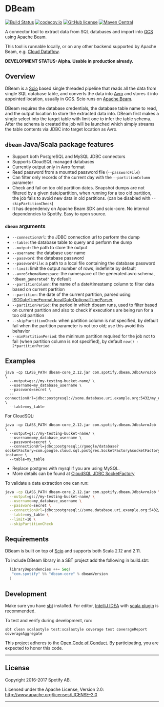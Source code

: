 
DBeam
=======

[![Build Status](https://travis-ci.org/spotify/dbeam.svg?branch=master)](https://travis-ci.org/spotify/dbeam)
[![codecov.io](https://codecov.io/github/spotify/dbeam/coverage.svg?branch=master)](https://codecov.io/github/spotify/dbeam?branch=master)
[![GitHub license](https://img.shields.io/github/license/spotify/dbeam.svg)](./LICENSE)
[![Maven Central](https://img.shields.io/maven-central/v/com.spotify/dbeam-core_2.12.svg)](https://maven-badges.herokuapp.com/maven-central/com.spotify/dbeam-core_2.12)

A connector tool to extract data from SQL databases and import into [GCS](https://cloud.google.com/storage/) using [Apache Beam](beam).

This tool is runnable locally, or on any other backend supported by Apache Beam, e.g. [Cloud Dataflow](https://cloud.google.com/dataflow/).

**DEVELOPMENT STATUS: Alpha. Usable in production already.**

## Overview

DBeam is a [Scio](scio) based single threaded pipeline that reads
all the data from single SQL database table, and converts the data into [Avro](https://avro.apache.org/) and stores it into
appointed location, usually in GCS. Scio runs on [Apache Beam](https://beam.apache.org/).

DBeam requires the database credentials, the database table name to read, and the output location
to store the extracted data into. DBeam first makes a single select into the target table with
limit one to infer the table schema. After the schema is created the job will be launched which
simply streams the table contents via JDBC into target location as Avro.

## `dbeam` Java/Scala package features

- Support both PostgreSQL and MySQL JDBC connectors
- Supports CloudSQL managed databases
- Currently output only in Avro format
- Read password from a mounted password file (`--passwordFile`)
- Can filter only records of the current day with the `--partitionColumn` parameter
- Check and fail on too old partition dates. Snapshot dumps are not filtered by a given date/partition, when running for a too old partition, the job fails to avoid new data in old partitions. (can be disabled with `--skipPartitionCheck`)
- It has dependency on Apache Beam SDK and scio-core. No internal dependencies to Spotify. Easy to open source.

### `dbeam` arguments

- `--connectionUrl`: the JDBC connection url to perform the dump
- `--table`: the database table to query and perform the dump
- `--output`: the path to store the output
- `--username`: the database user name
- `--password`: the database password
- `--passwordFile`: a path to a local file containing the database password
- `--limit`: limit the output number of rows, indefinite by default
- `--avroSchemaNamespace`: the namespace of the generated avro schema, `"dbeam_generated"` by default
- `--partitionColumn`: the name of a date/timestamp column to filter data based on current partition
- `--partition`: the date of the current partition, parsed using [ISODateTimeFormat.localDateOptionalTimeParser](http://www.joda.org/joda-time/apidocs/org/joda/time/format/ISODateTimeFormat.html#localDateOptionalTimeParser--)
- `--partitionPeriod`: the period in which dbeam runs, used to filter based on current partition and also to check if executions are being run for a too old partition
- `--skipPartitionCheck`: when partition column is not specified, by default fail when the partition parameter is not too old; use this avoid this behavior
- `--minPartitionPeriod`: the minimum partition required for the job not to fail (when partition column is not specified), by default `now() - 2*partitionPeriod`

## Examples

```
java -cp CLASS_PATH dbeam-core_2.12.jar com.spotify.dbeam.JdbcAvroJob \
  --output=gs://my-testing-bucket-name/ \
  --username=my_database_username \
  --password=secret \
  --connectionUrl=jdbc:postgresql://some.database.uri.example.org:5432/my_database \
  --table=my_table
```

For CloudSQL:
```
java -cp CLASS_PATH dbeam-core_2.12.jar com.spotify.dbeam.JdbcAvroJob \
  --output=gs://my-testing-bucket-name/ \
  --username=my_database_username \
  --password=secret \
  --connectionUrl=jdbc:postgresql://google/database?socketFactory=com.google.cloud.sql.postgres.SocketFactory&socketFactoryArg=project:region:cloudsql-instance \
  --table=my_table
```

- Replace postgres with mysql if you are using MySQL.
- More details can be found at [CloudSQL JDBC SocketFactory](https://github.com/GoogleCloudPlatform/cloud-sql-jdbc-socket-factory)

To validate a data extraction one can run:

```sh
java -cp CLASS_PATH dbeam-core_2.12.jar com.spotify.dbeam.JdbcAvroJob \
  --output=gs://my-testing-bucket-name/ \
  --username=my_database_username \
  --password=secret \
  --connectionUrl=jdbc:postgresql://some.database.uri.example.org:5432/my_database \
  --table=my_table \
  --limit=10 \
  --skipPartitionCheck
```

## Requirements

DBeam is built on top of [Scio][scio] and supports both Scala 2.12 and 2.11.

To include DBeam library in a SBT project add the following in build.sbt:

```sbt
  libraryDependencies ++= Seq(
   "com.spotify" %% "dbeam-core" % dbeamVersion
  )
```

## Development

Make sure you have [sbt][sbt] installed. For editor, [IntelliJ IDEA][idea] with [scala plugin][scala-plugin] is recommended.

To test and verify during development, run:

```
sbt clean scalastyle test:scalastyle coverage test coverageReport coverageAggregate
```

This project adheres to the [Open Code of Conduct][code-of-conduct]. By participating, you are
expected to honor this code.

---

## License

Copyright 2016-2017 Spotify AB.

Licensed under the Apache License, Version 2.0: http://www.apache.org/licenses/LICENSE-2.0

---

[code-of-conduct]: https://github.com/spotify/code-of-conduct/blob/master/code-of-conduct.md
[sbt]: http://www.scala-sbt.org/
[idea]: https://www.jetbrains.com/idea/download/
[scala-plugin]: https://plugins.jetbrains.com/plugin/1347-scala
[beam]: https://beam.apache.org/
[scio]: https://github.com/spotify/scio
